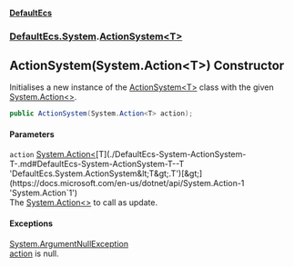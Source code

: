 #### [DefaultEcs](./index.md 'index')
### [DefaultEcs.System](./DefaultEcs-System.md 'DefaultEcs.System').[ActionSystem&lt;T&gt;](./DefaultEcs-System-ActionSystem-T-.md 'DefaultEcs.System.ActionSystem&lt;T&gt;')
## ActionSystem(System.Action&lt;T&gt;) Constructor
Initialises a new instance of the [ActionSystem&lt;T&gt;](./DefaultEcs-System-ActionSystem-T-.md 'DefaultEcs.System.ActionSystem&lt;T&gt;') class with the given [System.Action&lt;&gt;](https://docs.microsoft.com/en-us/dotnet/api/System.Action-1 'System.Action`1').  
```C#
public ActionSystem(System.Action<T> action);
```
#### Parameters
<a name='DefaultEcs-System-ActionSystem-T--ActionSystem(System-Action-T-)-action'></a>
`action` [System.Action&lt;](https://docs.microsoft.com/en-us/dotnet/api/System.Action-1 'System.Action`1')[T](./DefaultEcs-System-ActionSystem-T-.md#DefaultEcs-System-ActionSystem-T--T 'DefaultEcs.System.ActionSystem&lt;T&gt;.T')[&gt;](https://docs.microsoft.com/en-us/dotnet/api/System.Action-1 'System.Action`1')  
The [System.Action&lt;&gt;](https://docs.microsoft.com/en-us/dotnet/api/System.Action-1 'System.Action`1') to call as update.  
  
#### Exceptions
[System.ArgumentNullException](https://docs.microsoft.com/en-us/dotnet/api/System.ArgumentNullException 'System.ArgumentNullException')  
[action](#DefaultEcs-System-ActionSystem-T--ActionSystem(System-Action-T-)-action 'DefaultEcs.System.ActionSystem&lt;T&gt;.ActionSystem(System.Action&lt;T&gt;).action') is null.  
